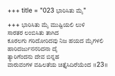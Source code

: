 +++
title = "023 ಭಾರಿಸಿತು ಮೈ"

+++
ಭಾರಿಸಿತು ಮೈ ಮುಷ್ಟಿಯಲಿ ಲುಳಿ  
ಸಾರತರ ಲಂಬಿಸಿತು ತಾಗಿದ  
ಕೂರಲಗು ಗರಿದೋರಿದವು ನಿಜ ಹಯದ ಮೈಗಳಲಿ  
ಹಾರಿದರ್ಜುನನರಿದನಾ ದೈ  
ತ್ಯಾರಿಗೆಂದನು ದೇವ ಬಿನ್ನಹ  
ವಾರುವಂಗಳ ವಹಿಲತೆಯ ಚಿತ್ತೈಸಿದಿರೆಯೆಂದ    ॥23॥